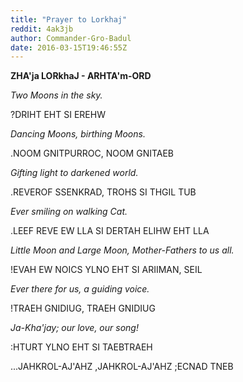 ```yaml
---
title: "Prayer to Lorkhaj"
reddit: 4ak3jb
author: Commander-Gro-Badul
date: 2016-03-15T19:46:55Z
---
```


**ZHA'ja LORkhaJ - ARHTA'm-ORD**

*Two Moons in the sky.*

?DRIHT EHT SI EREHW

*Dancing Moons, birthing Moons.*

.NOOM GNITPURROC, NOOM GNITAEB

*Gifting light to darkened world.*

.REVEROF SSENKRAD, TROHS SI THGIL TUB

*Ever smiling on walking Cat.*

.LEEF REVE EW LLA SI DERTAH ELIHW EHT LLA

*Little Moon and Large Moon, Mother-Fathers to us all.*

!EVAH EW NOICS YLNO EHT SI ARIIMAN, SEIL

*Ever there for us, a guiding voice.*

!TRAEH GNIDIUG, TRAEH GNIDIUG

*Ja-Kha'jay; our love, our song!*

:HTURT YLNO EHT SI TAEBTRAEH

...JAHKROL-AJ'AHZ ,JAHKROL-AJ'AHZ ;ECNAD TNEB
